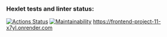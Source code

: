 ### Hexlet tests and linter status:
[![Actions Status](https://github.com/svast1/frontend-project-11/actions/workflows/hexlet-check.yml/badge.svg)](https://github.com/svast1/frontend-project-11/actions)
[![Maintainability](https://api.codeclimate.com/v1/badges/991dae5ebb9741f0a898/maintainability)](https://codeclimate.com/github/svast1/frontend-project-11/maintainability)
https://frontend-project-11-x7yl.onrender.com